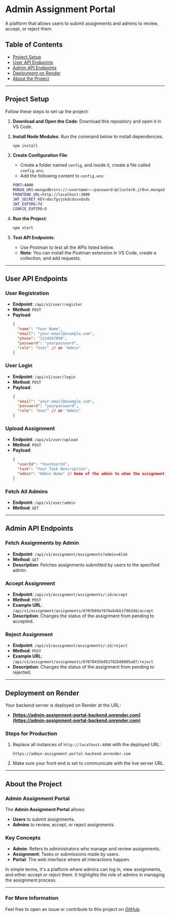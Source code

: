 # Admin Assignment Portal

A platform that allows users to submit assignments and admins to review, accept, or reject them.

## Table of Contents
- [Project Setup](#project-setup)
- [User API Endpoints](#user-api-endpoints)
- [Admin API Endpoints](#admin-api-endpoints)
- [Deployment on Render](#deployment-on-render)
- [About the Project](#about-the-project)

---

## Project Setup

Follow these steps to set up the project:

1. **Download and Open the Code**: Download this repository and open it in VS Code.
2. **Install Node Modules**: Run the command below to install dependencies.
    ```bash
    npm install
    ```
3. **Create Configuration File**:
    - Create a folder named `config`, and inside it, create a file called `config.env`.
    - Add the following content to `config.env`:
    ```bash
    PORT=4000
    MONGO_URI=mongodb+srv://<username>:<password>@cluster0.jt9vn.mongodb.net/?retryWrites=true&w=majority&appName=Cluster0
    FRONTEND_URL=http://localhost:3000
    JWT_SECRET_KEY=dxcfgvjskdcdsvvdxds
    JWT_EXPIRE=7d
    COOKIE_EXPIRE=5
    ```

4. **Run the Project**:
    ```bash
    npm start
    ```

5. **Test API Endpoints**:
   - Use Postman to test all the APIs listed below.
   - **Note**: You can install the Postman extension in VS Code, create a collection, and add requests.

---

## User API Endpoints

### User Registration
- **Endpoint**: `/api/v1/user/register`
- **Method**: `POST`
- **Payload**:
    ```json
    {
      "name": "Your Name",
      "email": "your-email@example.com",
      "phone": "1234567890",
      "password": "yourpassword",
      "role": "User" // or "Admin"
    }
    ```
    
### User Login
- **Endpoint**: `/api/v1/user/login`
- **Method**: `POST`
- **Payload**:
    ```json
    {
      "email": "your-email@example.com",
      "password": "yourpassword",
      "role": "User" // or "Admin"
    }
    ```

### Upload Assignment
- **Endpoint**: `/api/v1/user/upload`
- **Method**: `POST`
- **Payload**:
    ```json
    {
      "userId": "YourUserId",
      "task": "Your Task Description",
      "admin": "Admin Name" // Name of the admin to whom the assignment is submitted
    }
    ```

### Fetch All Admins
- **Endpoint**: `/api/v1/user/admin`
- **Method**: `GET`

---

## Admin API Endpoints

### Fetch Assignments by Admin
- **Endpoint**: `/api/v1/assignment/assignments?admin=Alok`
- **Method**: `GET`
- **Description**: Fetches assignments submitted by users to the specified admin.

### Accept Assignment
- **Endpoint**: `/api/v1/assignment/assignments/:id/accept`
- **Method**: `POST`
- **Example URL**: `/api/v1/assignment/assignments/6707b09a7676eb4bb1f963dd/accept`
- **Description**: Changes the status of the assignment from pending to accepted.

### Reject Assignment
- **Endpoint**: `/api/v1/assignment/assignments/:id/reject`
- **Method**: `POST`
- **Example URL**: `/api/v1/assignment/assignments/67078455b052782b86005a07/reject`
- **Description**: Changes the status of the assignment from pending to rejected.

---

## Deployment on Render

Your backend server is deployed on Render at the URL:
- **[https://admin-assignment-portal-backend.onrender.com](https://admin-assignment-portal-backend.onrender.com)**

### Steps for Production
1. Replace all instances of `http://localhost:4000` with the deployed URL:
    ```
    https://admin-assignment-portal-backend.onrender.com
    ```
2. Make sure your front end is set to communicate with the live server URL.

---

## About the Project

### Admin Assignment Portal

The **Admin Assignment Portal** allows:

- **Users** to submit assignments.
- **Admins** to review, accept, or reject assignments.

### Key Concepts

- **Admin**: Refers to administrators who manage and review assignments.
- **Assignment**: Tasks or submissions made by users.
- **Portal**: The web interface where all interactions happen.

In simple terms, it's a platform where admins can log in, view assignments, and either accept or reject them. It highlights the role of admins in managing the assignment process.

---

### For More Information
Feel free to open an issue or contribute to this project on [GitHub](https://github.com/rohitritik/Admin_Assignment_Portal_Backend).

